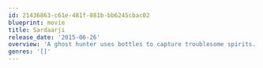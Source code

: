 ```yaml
---
id: 21436863-c61e-481f-881b-bb6245cbac02
blueprint: movie
title: Sardaarji
release_date: '2015-06-26'
overview: 'A ghost hunter uses bottles to capture troublesome spirits.'
genres: '[]'
---
```

